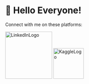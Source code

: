 # 🌱 Hello Everyone!

Connect with me on these platforms:

[<img width="148" alt="LinkedInLogo" src="https://github.com/hendriknebel/hendriknebel/assets/141877944/c3fe7efc-953d-4550-a0b6-c7517c09577b">](https://www.linkedin.com/in/hendrik-nebel-0a12b8ab/)
[<img width="96" alt="KaggleLogo" src="https://github.com/hendriknebel/hendriknebel/assets/141877944/366a3b2c-5ea9-4c86-b9f7-97237d7f258f">](https://www.kaggle.com/hendriknebel)

<!---
- 👋 Hi, I’m @hendriknebel
- 👀 I’m interested in ...
- 🌱 I’m currently learning ...
- 💞️ I’m looking to collaborate on ...
- 📫 How to reach me ...

hendriknebel/hendriknebel is a ✨ special ✨ repository because its `README.md` (this file) appears on your GitHub profile.
You can click the Preview link to take a look at your changes.
--->
